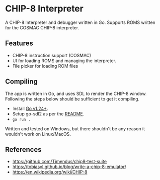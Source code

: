 # CHIP-8 Interpreter #

A CHIP-8 Interpreter and debugger written in Go. Supports ROMS written for the COSMAC CHIP-8 interpreter.

## Features ##

- CHIP-8 instruction support (COSMAC)
- UI for loading ROMS and managing the interpreter.
- File picker for loading ROM files

## Compiling ##
The app is written in Go, and uses SDL to render the CHIP-8 window. Following the steps below should be sufficient to get it compiling.
- Install [Go v1.24+](https://go.dev/dl).
- Setup go-sdl2 as per the [README](https://github.com/veandco/go-sdl2/tree/v0.4.x?tab=readme-ov-file#requirements).
- `go run .`

Written and tested on Windows, but there shouldn't be any reason it wouldn't work on Linux/MacOS.

## References ##

- https://github.com/Timendus/chip8-test-suite
- https://tobiasvl.github.io/blog/write-a-chip-8-emulator/
- https://en.wikipedia.org/wiki/CHIP-8